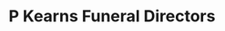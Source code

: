 ---
title: "P Kearns Funeral Directors"
url: /dublin/p-kearns-funeral-directors/
shop: funeral directors
---